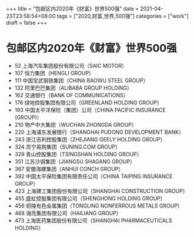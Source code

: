 +++
title = "包邮区内2020年《财富》世界500强"
date = 2021-04-23T23:58:54+08:00
tags = ["2020,财富,世界,500强"]
categories = ["work"]
draft = false
+++
# 包邮区内2020年《财富》世界500强
- 52 上海汽车集团股份有限公司（SAIC MOTOR）
- 107	恒力集团（HENGLI GROUP）
- 111	中国宝武钢铁集团（CHINA BAOWU STEEL GROUP）
- 132	阿里巴巴集团（ALIBABA GROUP HOLDING）
- 162	交通银行（BANK OF COMMUNICATIONS）
- 176 绿地控股集团有限公司（GREENLAND HOLDING GROUP）
- 193 中国太平洋保险（集团）公司（CHINA PACIFIC INSURANCE (GROUP)）
- 210 物产中大集团（WUCHAN ZHONGDA GROUP）
- 220 上海浦东发展银行（SHANGHAI PUDONG DEVELOPMENT BANK）
- 243 浙江吉利控股集团（ZHEJIANG GEELY HOLDING GROUP）
- 324 苏宁易购集团（SUNING.COM GROUP）
- 329 青山控股集团（TSINGSHAN HOLDING GROUP）
- 351 江苏沙钢集团（JIANGSU SHAGANG GROUP）
- 367 安徽海螺集团（ANHUI CONCH GROUP）
- 392 中国太平保险集团有限责任公司（CHINA TAIPING INSURANCE GROUP）
- 423 上海建工集团股份有限公司（SHANGHAI CONSTRUCTION GROUP）
- 455 盛虹控股集团有限公司（SHENGHONG HOLDING GROUP）
- 456 铜陵有色金属集团（TONGLING NONFERROUS METALS GROUP）
- 468 海亮集团有限公司（HAILIANG GROUP）
- 473 上海医药集团股份有限公司（SHANGHAI PHARMACEUTICALS HOLDING）